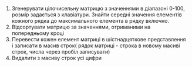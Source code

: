 1. Згенерувати цілочисельну матрицю з значеннями в діапазоні 0-100, розмір задається з клавіатури. Знайти середні значення елементів кожного рядка до максимального елемента в рядку включно.
2. Відсортувати матрицю за значеннями, отриманими на попередньому кроці
3. Перевести кожен елемент матриці в шістнадцяткове представлення і записати в масив строк( рядок матриці - строка в новому масиві строк, числа через пробіл записувати)
4. Видалити з масиву строк усі цифри
